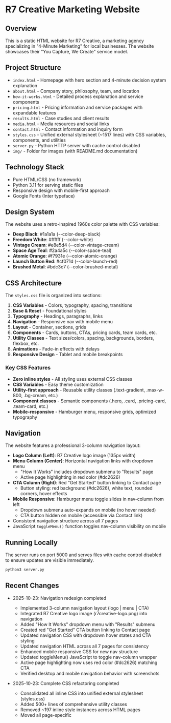 # R7 Creative Marketing Website

## Overview
This is a static HTML website for R7 Creative, a marketing agency specializing in "4-Minute Marketing" for local businesses. The website showcases their "You Capture, We Create" service model.

## Project Structure
- `index.html` - Homepage with hero section and 4-minute decision system explanation
- `about.html` - Company story, philosophy, team, and location
- `how-it-works.html` - Detailed process explanation and service components
- `pricing.html` - Pricing information and service packages with expandable features
- `results.html` - Case studies and client results
- `media.html` - Media resources and social links
- `contact.html` - Contact information and inquiry form
- `styles.css` - Unified external stylesheet (~1517 lines) with CSS variables, components, and utilities
- `server.py` - Python HTTP server with cache control disabled
- `img/` - Folder for images (with README.md documentation)

## Technology Stack
- Pure HTML/CSS (no framework)
- Python 3.11 for serving static files
- Responsive design with mobile-first approach
- Google Fonts (Inter typeface)

## Design System
The website uses a retro-inspired 1960s color palette with CSS variables:
- **Deep Black**: #1a1a1a (--color-deep-black)
- **Freedom White**: #ffffff (--color-white)
- **Vintage Cream**: #e8e5d4 (--color-vintage-cream)
- **Space Age Teal**: #2a4a5c (--color-space-teal)
- **Atomic Orange**: #f7931e (--color-atomic-orange)
- **Launch Button Red**: #cf071d (--color-launch-red)
- **Brushed Metal**: #bdc3c7 (--color-brushed-metal)

## CSS Architecture
The `styles.css` file is organized into sections:
1. **CSS Variables** - Colors, typography, spacing, transitions
2. **Base & Reset** - Foundational styles
3. **Typography** - Headings, paragraphs, links
4. **Navigation** - Responsive nav with mobile menu
5. **Layout** - Container, sections, grids
6. **Components** - Cards, buttons, CTAs, pricing cards, team cards, etc.
7. **Utility Classes** - Text sizes/colors, spacing, backgrounds, borders, flexbox, etc.
8. **Animations** - Fade-in effects with delays
9. **Responsive Design** - Tablet and mobile breakpoints

### Key CSS Features
- **Zero inline styles** - All styling uses external CSS classes
- **CSS Variables** - Easy theme customization
- **Utility-first approach** - Reusable utility classes (.text-gradient, .max-w-800, .bg-cream, etc.)
- **Component classes** - Semantic components (.hero, .card, .pricing-card, .team-card, etc.)
- **Mobile-responsive** - Hamburger menu, responsive grids, optimized typography

## Navigation
The website features a professional 3-column navigation layout:
- **Logo Column (Left)**: R7 Creative logo image (135px width)
- **Menu Column (Center)**: Horizontal navigation links with dropdown menu
  - "How It Works" includes dropdown submenu to "Results" page
  - Active page highlighting in red color (#dc2626)
- **CTA Column (Right)**: Red "Get Started" button linking to Contact page
  - Button styling: red background (#dc2626), white text, rounded corners, hover effects
- **Mobile Responsive**: Hamburger menu toggle slides in nav-column from left
  - Dropdown submenu auto-expands on mobile (no hover needed)
  - CTA button hidden on mobile (accessible via Contact link)
- Consistent navigation structure across all 7 pages
- JavaScript `toggleMenu()` function toggles nav-column visibility on mobile

## Running Locally
The server runs on port 5000 and serves files with cache control disabled to ensure updates are visible immediately.

```bash
python3 server.py
```

## Recent Changes
- 2025-10-23: Navigation redesign completed
  - Implemented 3-column navigation layout (logo | menu | CTA)
  - Integrated R7 Creative logo image (r7creative-logo.png) into navigation
  - Added "How It Works" dropdown menu with "Results" submenu
  - Created red "Get Started" CTA button linking to Contact page
  - Updated navigation CSS with dropdown hover states and CTA styling
  - Updated navigation HTML across all 7 pages for consistency
  - Enhanced mobile responsive CSS for new nav structure
  - Updated toggleMenu() JavaScript to toggle nav-column wrapper
  - Active page highlighting now uses red color (#dc2626) matching CTA
  - Verified desktop and mobile navigation behavior with screenshots

- 2025-10-23: Complete CSS refactoring completed
  - Consolidated all inline CSS into unified external stylesheet (styles.css)
  - Added 500+ lines of comprehensive utility classes
  - Removed ~197 inline style instances across HTML pages
  - Moved all page-specific <style> blocks to main stylesheet
  - All 7 pages now use CSS classes only (zero inline styles)
  - Preserved retro 1960s design aesthetic throughout
  - Navigation component added to all pages with mobile support
  - Created img/ folder with documentation for future image integration
  - Verified all pages with screenshots - no visual regressions

## Deployment Notes
- Deployment configured for autoscale (stateless static website)
- No build process needed
- Server binds to 0.0.0.0:5000 for Replit compatibility

## Future Enhancements
- User will add additional images to img/ folder
- Images will be integrated into HTML pages as needed
